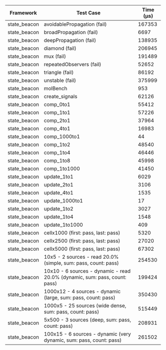 | Framework | Test Case | Time (μs) |
| --- | --- | --- |
| state_beacon | avoidablePropagation (fail) | 167353 |
| state_beacon | broadPropagation (fail) | 6697 |
| state_beacon | deepPropagation (fail) | 138935 |
| state_beacon | diamond (fail) | 206945 |
| state_beacon | mux (fail) | 191489 |
| state_beacon | repeatedObservers (fail) | 52652 |
| state_beacon | triangle (fail) | 86192 |
| state_beacon | unstable (fail) | 375999 |
| state_beacon | molBench | 953 |
| state_beacon | create_signals | 62126 |
| state_beacon | comp_0to1 | 55412 |
| state_beacon | comp_1to1 | 57226 |
| state_beacon | comp_2to1 | 37964 |
| state_beacon | comp_4to1 | 16983 |
| state_beacon | comp_1000to1 | 44 |
| state_beacon | comp_1to2 | 48540 |
| state_beacon | comp_1to4 | 46446 |
| state_beacon | comp_1to8 | 45998 |
| state_beacon | comp_1to1000 | 41450 |
| state_beacon | update_1to1 | 6029 |
| state_beacon | update_2to1 | 3106 |
| state_beacon | update_4to1 | 1535 |
| state_beacon | update_1000to1 | 17 |
| state_beacon | update_1to2 | 3027 |
| state_beacon | update_1to4 | 1548 |
| state_beacon | update_1to1000 | 409 |
| state_beacon | cellx1000 (first: pass, last: pass) | 5320 |
| state_beacon | cellx2500 (first: pass, last: pass) | 27020 |
| state_beacon | cellx5000 (first: pass, last: pass) | 67302 |
| state_beacon | 10x5 - 2 sources - read 20.0% (simple, sum: pass, count: pass) | 254530 |
| state_beacon | 10x10 - 6 sources - dynamic - read 20.0% (dynamic, sum: pass, count: pass) | 199424 |
| state_beacon | 1000x12 - 4 sources - dynamic (large, sum: pass, count: pass) | 350430 |
| state_beacon | 1000x5 - 25 sources (wide dense, sum: pass, count: pass) | 515449 |
| state_beacon | 5x500 - 3 sources (deep, sum: pass, count: pass) | 208931 |
| state_beacon | 100x15 - 6 sources - dynamic (very dynamic, sum: pass, count: pass) | 261502 |
